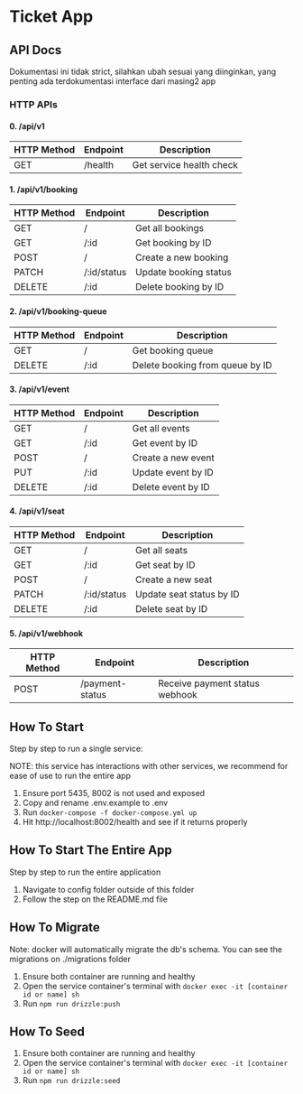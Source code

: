 # Ticket App

## API Docs

Dokumentasi ini tidak strict, silahkan ubah sesuai yang diinginkan, yang penting ada terdokumentasi interface dari masing2 app

### HTTP APIs

#### 0. /api/v1

| HTTP Method | Endpoint   | Description              |
| ----------- | ---------- | ------------------------ |
| GET         | /health    | Get service health check |

#### 1. /api/v1/booking

| HTTP Method | Endpoint       | Description             |
| ----------- | -------------- | ----------------------- |
| GET         | /              | Get all bookings        |
| GET         | /:id           | Get booking by ID       |
| POST        | /              | Create a new booking    |
| PATCH       | /:id/status    | Update booking status   |
| DELETE      | /:id           | Delete booking by ID    |

#### 2. /api/v1/booking-queue

| HTTP Method | Endpoint       | Description                  |
| ----------- | -------------- | ---------------------------- |
| GET         | /              | Get booking queue            |
| DELETE      | /:id           | Delete booking from queue by ID |

#### 3. /api/v1/event

| HTTP Method | Endpoint       | Description             |
| ----------- | -------------- | ----------------------- |
| GET         | /              | Get all events          |
| GET         | /:id           | Get event by ID         |
| POST        | /              | Create a new event      |
| PUT         | /:id           | Update event by ID      |
| DELETE      | /:id           | Delete event by ID      |

#### 4. /api/v1/seat

| HTTP Method | Endpoint       | Description               |
| ----------- | -------------- | ------------------------- |
| GET         | /              | Get all seats             |
| GET         | /:id           | Get seat by ID            |
| POST        | /              | Create a new seat         |
| PATCH       | /:id/status    | Update seat status by ID  |
| DELETE      | /:id           | Delete seat by ID         |

#### 5. /api/v1/webhook

| HTTP Method | Endpoint               | Description                       |
| ----------- | ---------------------- | --------------------------------- |
| POST        | /payment-status        | Receive payment status webhook    |


## How To Start

Step by step to run a single service:

NOTE: this service has interactions with other services, we recommend for ease of use to run the entire app 

1. Ensure port 5435, 8002 is not used and exposed
2. Copy and rename .env.example to .env
3. Run `docker-compose -f docker-compose.yml up`
4. Hit http://localhost:8002/health and see if it returns properly


## How To Start The Entire App

Step by step to run the entire application

1. Navigate to config folder outside of this folder
2. Follow the step on the README.md file

## How To Migrate

Note: docker will automatically migrate the db's schema. You can see the migrations on ./migrations folder

1. Ensure both container are running and healthy
2. Open the service container's terminal with `docker exec -it [container id or name] sh`
3. Run `npm run drizzle:push`

## How To Seed

1. Ensure both container are running and healthy
2. Open the service container's terminal with `docker exec -it [container id or name] sh`
3. Run `npm run drizzle:seed` 